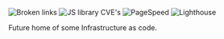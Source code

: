 ![Broken links](https://github.com/mattorb/blog/workflows/Broken%20links/badge.svg) ![JS library CVE's](https://github.com/mattorb/blog/workflows/JS%20library%20CVE's/badge.svg) ![PageSpeed](https://github.com/mattorb/blog/workflows/PageSpeed/badge.svg) ![Lighthouse](https://github.com/mattorb/blog/workflows/Lighthouse/badge.svg)

Future home of some Infrastructure as code.